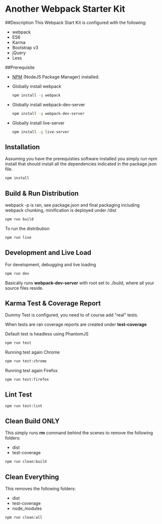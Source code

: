 # Another Webpack Starter Kit

##Description
This Webpack Start Kit is configured with the following:

* webpack
* ES6
* Karma
* Bootstrap v3
* jQuery
* Less

##Prerequisite

* [NPM](https://www.npmjs.com/) (NodeJS Package Manager) installed.
* Globally install webpack

    ```bash
    npm install -g webpack
    ```
    
* Globally install webpack-dev-server

    ```bash
    npm install -g webpack-dev-server
    ```    

* Globally install live-server

    ```bash
    npm install -g live-server
    ```
   

## Installation

Assuming you have the prerequisties software installed you simply run npm install that should install
all the dependencies indicated in the package.json file.

 ```bash
 npm install
 ```
## Build & Run Distribution 

webpack -p is ran, see package.json and final packaging including webpack chunking, minification is deployed under /dist

 ```bash
 npm run build
 ```

 To run the distribution
 
  ```bash
 npm run live
 ```
## Development and Live Load

For development, debugging and live loading

 ```bash
 npm run dev
 ```
 
 Basically runs **webpack-dev-server** with root set to ./build, where all your source files reside.
 
 ## Karma Test & Coverage Report
 
Dummy Test is configured, you need to of course add "real" tests.
 
When tests are ran coverage reports are created under **test-coverage**

Default test is headless using PhantomJS
 
 ```bash
 npm run test
 ```
 
Running test again Chrome

 ```bash
 npm run test:chrome
 ```
 
Running test again Firefox

 ```bash
 npm run test:firefox
 ```
 
## Lint Test
 
 ```bash
 npm run test:lint
 ```
 
## Clean Build ONLY
  
This simply runs **rm** command behind the scenes to remove the following folders:

* dist
* test-coverage

 ```bash
 npm run clean:build
 ```

## Clean Everything

This removes the following folders:

* dist
* test-coverage
* node_modules

 ```bash
 npm run clean:all
 ```

 
 

